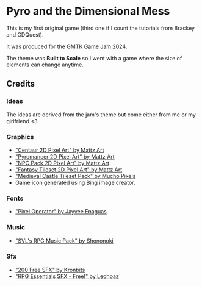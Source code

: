 # Pyro and the Dimensional Mess

This is my first original game (third one if I count the tutorials from Brackey and GDQuest).

It was produced for the [GMTK Game Jam 2024](https://itch.io/jam/gmtk-2024).

The theme was **Built to Scale** so I went with a game where the size of elements can change anytime.

## Credits

### Ideas

The ideas are derived from the jam's theme but come either from me or my girlfriend <3

### Graphics

- ["Centaur 2D Pixel Art" by Mattz Art](https://xzany.itch.io/centaur-2d-pixel-art)
- ["Pyromancer 2D Pixel Art" by Mattz Art](https://xzany.itch.io/pyromancer-2d-pixel-art)
- ["NPC Pack 2D Pixel Art" by Mattz Art](https://xzany.itch.io/npc-characters-2d-pixel-art)
- ["Fantasy Tileset 2D Pixel Art" by Mattz Art](https://xzany.itch.io/fantasy-tileset-2d-pixel-art)
- ["Medieval Castle Tileset Pack" by Mucho Pixels](https://muchopixels.itch.io/medieval-castle-tileset-pack)
- Game icon generated using Bing image creator.

### Fonts

- ["Pixel Operator" by Jayvee Enaguas](https://www.dafont.com/pixel-operator.font)

### Music

- ["SVL's RPG Music Pack" by Shononoki](https://shononoki.itch.io/rpg-music-pack-svl)

### Sfx

- ["200 Free SFX" by Kronbits](https://kronbits.itch.io/freesfx)
- ["RPG Essentials SFX - Free!" by Leohpaz](https://leohpaz.itch.io/rpg-essentials-sfx-free)
